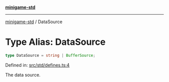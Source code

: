 [**minigame-std**](../README.md)

***

[minigame-std](../README.md) / DataSource

# Type Alias: DataSource

```ts
type DataSource = string | BufferSource;
```

Defined in: [src/std/defines.ts:4](https://github.com/JiangJie/minigame-std/blob/ff3594872b1efbdbc13aabe99588385e855b50dc/src/std/defines.ts#L4)

The data source.
